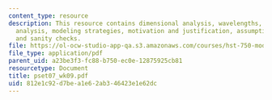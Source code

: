 ```yaml
---
content_type: resource
description: This resource contains dimensional analysis, wavelengths, sensitivity
  analysis, modeling strategies, motivation and justification, assumptions, predictions
  and sanity checks.
file: https://ol-ocw-studio-app-qa.s3.amazonaws.com/courses/hst-750-modeling-issues-in-speech-and-hearing-spring-2006/812e1c92d7bea1e62ab346423e1e62dc_pset07_wk09.pdf
file_type: application/pdf
parent_uid: a23be3f3-fc88-b750-ec0e-12875925cb81
resourcetype: Document
title: pset07_wk09.pdf
uid: 812e1c92-d7be-a1e6-2ab3-46423e1e62dc
---
```

